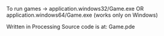 To run games -> application.windows32/Game.exe OR application.windows64/Game.exe (works only on Windows)

Written in Processing 
Source code is at: Game.pde

